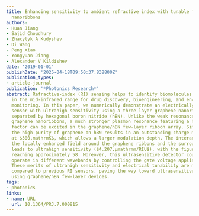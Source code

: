 ```yaml
---
title: Enhancing sensitivity to ambient refractive index with tunable few-layer graphene/hBN
  nanoribbons
authors:
- Huan Jiang
- Sajid Choudhury
- Zhaxylyk A Kudyshev
- Di Wang
- Peng Xiao
- Yongyuan Jiang
- Alexander V Kildishev
date: '2019-01-01'
publishDate: '2025-04-18T09:50:37.838800Z'
publication_types:
- article-journal
publication: '*Photonics Research*'
abstract: Refractive‑index (RI) sensing helps to identify biomolecules and chemicals
  in the mid‑infrared range for drug discovery, bioengineering, and environmental
  monitoring. In this paper, we numerically demonstrate an electrically tunable RI
  sensor with ultrahigh sensitivity using a three‑layer graphene nanoribbon array
  separated by hexagonal boron nitride (hBN). Unlike the weak resonance in single‑layer
  graphene nanoribbons, a much stronger plasmon resonance featuring a higher quality
  factor can be excited in the graphene/hBN few‑layer ribbon array. Simultaneously,
  the high purity of graphene on hBN results in an outstanding charge mobility above
  at $300,mathrmK$, which allows a larger modulation depth. The interaction between
  the locally enhanced field around the graphene ribbons and the surrounding analyte
  leads to ultrahigh sensitivity ($4.207,μmathrmm/RIU$), with the figure of merit
  reaching approximately 58. Moreover, this ultrasensitive detector could selectively
  operate in different wavebands by controlling the gate voltage applied to graphene.
  These merits of ultrahigh sensitivity and electrical tunability are major advances
  compared to previous RI sensors, paving the way toward ultrasensitive detection
  using graphene/hBN few‑layer devices.
tags:
- photonics
links:
- name: URL
  url: 10.1364/PRJ.7.000815
---
```

